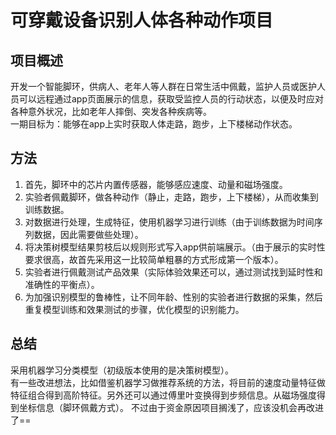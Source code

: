 # 可穿戴设备识别人体各种动作项目
## 项目概述
开发一个智能脚环，供病人、老年人等人群在日常生活中佩戴，监护人员或医护人员可以远程通过app页面展示的信息，获取受监控人员的行动状态，以便及时应对各种意外状况，比如老年人摔倒、突发各种疾病等。  
一期目标为：能够在app上实时获取人体走路，跑步，上下楼梯动作状态。
## 方法
1. 首先，脚环中的芯片内置传感器，能够感应速度、动量和磁场强度。
2. 实验者佩戴脚环，做各种动作（静止，走路，跑步，上下楼梯），从而收集到训练数据。
3. 对数据进行处理，生成特征，使用机器学习进行训练（由于训练数据为时间序列数据，因此需要做些处理）。
4. 将决策树模型结果剪枝后以规则形式写入app供前端展示。（由于展示的实时性要求很高，故首先采用这一比较简单粗暴的方式形成第一个版本）。
5. 实验者进行佩戴测试产品效果（实际体验效果还可以，通过测试找到延时性和准确性的平衡点）。
6. 为加强识别模型的鲁棒性，让不同年龄、性别的实验者进行数据的采集，然后重复模型训练和效果测试的步骤，优化模型的识别能力。
## 总结
采用机器学习分类模型（初级版本使用的是决策树模型）。  
有一些改进想法，比如借鉴机器学习做推荐系统的方法，将目前的速度动量特征做特征组合得到高阶特征。另外还可以通过傅里叶变换得到步频信息。从磁场强度得到坐标信息（脚环佩戴方式）。 
不过由于资金原因项目搁浅了，应该没机会再改进了==  


